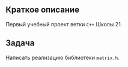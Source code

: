 ## Краткое описание

Первый учебный проект ветки `С++` Школы 21.

## Задача

Написать реализацию библиотеки `matrix.h`.